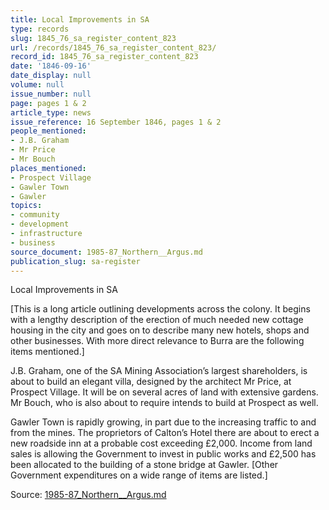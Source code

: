 ```yaml
---
title: Local Improvements in SA
type: records
slug: 1845_76_sa_register_content_823
url: /records/1845_76_sa_register_content_823/
record_id: 1845_76_sa_register_content_823
date: '1846-09-16'
date_display: null
volume: null
issue_number: null
page: pages 1 & 2
article_type: news
issue_reference: 16 September 1846, pages 1 & 2
people_mentioned:
- J.B. Graham
- Mr Price
- Mr Bouch
places_mentioned:
- Prospect Village
- Gawler Town
- Gawler
topics:
- community
- development
- infrastructure
- business
source_document: 1985-87_Northern__Argus.md
publication_slug: sa-register
---
```


Local Improvements in SA

[This is a long article outlining developments across the colony.  It begins with a lengthy description of the erection of much needed new cottage housing in the city and goes on to describe many new hotels, shops and other businesses.  With more direct relevance to Burra are the following items mentioned.]

J.B. Graham, one of the SA Mining Association’s largest shareholders, is about to build an elegant villa, designed by the architect Mr Price, at Prospect Village.  It will be on several acres of land with extensive gardens.  Mr Bouch, who is also about to require intends to build at Prospect as well.

Gawler Town is rapidly growing, in part due to the increasing traffic to and from the mines.  The proprietors of Calton’s Hotel there are about to erect a new roadside inn at a probable cost exceeding £2,000.  Income from land sales is allowing the Government to invest in public works and £2,500 has been allocated to the building of a stone bridge at Gawler.  [Other Government expenditures on a wide range of items are listed.]

Source: [1985-87_Northern__Argus.md](/downloads/markdown/1985-87_Northern__Argus.md)
